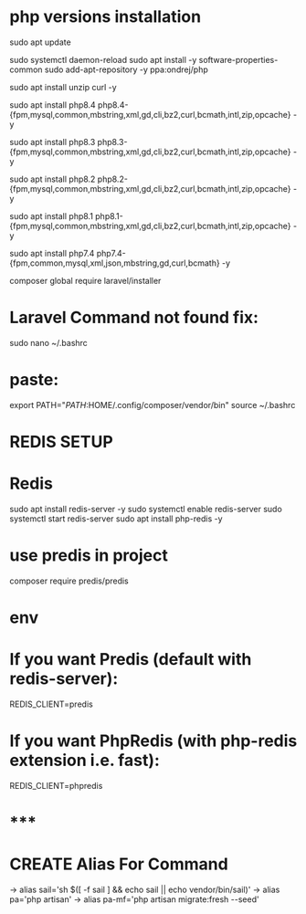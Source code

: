 # php versions installation
sudo apt update

sudo systemctl daemon-reload
sudo apt install -y software-properties-common
sudo add-apt-repository -y ppa:ondrej/php

sudo apt install unzip curl -y

sudo apt install php8.4 php8.4-{fpm,mysql,common,mbstring,xml,gd,cli,bz2,curl,bcmath,intl,zip,opcache} -y

sudo apt install php8.3 php8.3-{fpm,mysql,common,mbstring,xml,gd,cli,bz2,curl,bcmath,intl,zip,opcache} -y

sudo apt install php8.2 php8.2-{fpm,mysql,common,mbstring,xml,gd,cli,bz2,curl,bcmath,intl,zip,opcache} -y

sudo apt install php8.1 php8.1-{fpm,mysql,common,mbstring,xml,gd,cli,bz2,curl,bcmath,intl,zip,opcache} -y

sudo apt install php7.4 php7.4-{fpm,common,mysql,xml,json,mbstring,gd,curl,bcmath} -y


composer global require laravel/installer

# Laravel Command not found fix:
sudo nano ~/.bashrc
# paste:
export PATH="$PATH:$HOME/.config/composer/vendor/bin"
source ~/.bashrc

# REDIS SETUP
# Redis
sudo apt install redis-server -y
sudo systemctl enable redis-server
sudo systemctl start redis-server
sudo apt install php-redis -y

# use predis in project
composer require predis/predis

# env
# If you want Predis (default with redis-server):
REDIS_CLIENT=predis
# If you want PhpRedis (with php-redis extension i.e. fast):
REDIS_CLIENT=phpredis
# ***


# CREATE Alias For Command
-> alias sail='sh $([ -f sail ] && echo sail || echo vendor/bin/sail)'
-> alias pa='php artisan'
-> alias pa-mf='php artisan migrate:fresh --seed'
